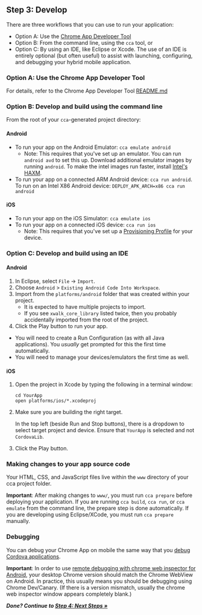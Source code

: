 ## Step 3: Develop

There are three workflows that you can use to run your application:

* Option A: Use the [Chrome App Developer Tool](https://github.com/MobileChromeApps/chrome-app-developer-tool/)
* Option B: From the command line, using the `cca` tool, or
* Option C: By using an IDE, like Eclipse or Xcode. The use of an IDE is entirely optional (but often useful) to assist with launching, configuring, and debugging your hybrid mobile application.

### Option A: Use the Chrome App Developer Tool

For details, refer to the Chrome App Developer Tool [README.md](https://github.com/MobileChromeApps/chrome-app-developer-tool/)

### Option B: Develop and build using the command line

From the root of your `cca`-generated project directory:

#### Android
* To run your app on the Android Emulator: `cca emulate android`
  * Note: This requires that you've set up an emulator. You can run `android avd` to set this up. Download additional emulator images by running `android`. To make the intel images run faster, install [Intel's HAXM](http://software.intel.com/en-us/articles/intel-hardware-accelerated-execution-manager/).
* To run your app on a connected ARM Android device: `cca run android`. To run on an Intel X86 Android device: `DEPLOY_APK_ARCH=x86 cca run android`

#### iOS
* To run your app on the iOS Simulator: `cca emulate ios`
* To run your app on a connected iOS device: `cca run ios`
  * Note: This requires that you've set up a [Provisioning Profile](http://stackoverflow.com/questions/3362652/what-is-a-provisioning-profile-used-for-when-developing-iphone-applications) for your device.

### Option C: Develop and build using an IDE

#### Android

1. In Eclipse, select `File` -> `Import`.
2. Choose `Android` > `Existing Android Code Into Workspace`.
3. Import from the `platforms/android` folder that was created within your project.
    * It is expected to have multiple projects to import.
    * If you see `xwalk_core_library` listed twice, then you probably accidentally imported from the root of the project.
4. Click the Play button to run your app.
  * You will need to create a Run Configuration (as with all Java applications).  You _usually_ get prompted for this the first time automatically.
  * You will need to manage your devices/emulators the first time as well.

#### iOS

1.  Open the project in Xcode by typing the following in a terminal window:

        cd YourApp
        open platforms/ios/*.xcodeproj


2.  Make sure you are building the right target.

    In the top left (beside Run and Stop buttons), there is a dropdown to select target project and device. Ensure that `YourApp` is selected and not `CordovaLib`.

3.  Click the Play button.

### Making changes to your app source code

Your HTML, CSS, and JavaScript files live within the `www` directory of your cca project folder.

**Important**: After making changes to `www/`, you must run `cca prepare` before deploying your application.  If you are running `cca build`, `cca run`, or `cca emulate` from the command line, the prepare step is done automatically.  If you are developing using Eclipse/XCode, you must run `cca prepare` manually.

### Debugging

You can debug your Chrome App on mobile the same way that you [debug Cordova applications](https://github.com/phonegap/phonegap/wiki/Debugging-in-PhoneGap).

**Important**: In order to use [remote debugging with chrome web inspector for Android](https://developer.chrome.com/devtools/docs/remote-debugging), your desktop Chrome version should match the Chrome WebView on Android.  In practice, this usually means you should be debugging using Chrome Dev/Canary.  (If there is a version mismatch, usually the chrome web inspector window appears completely blank.)

_**Done? Continue to [Step 4: Next Steps &raquo;](NextSteps.md)**_
